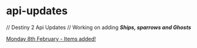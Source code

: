# api-updates

// Destiny 2 Api Updates
// Working on adding ***Ships, sparrows and Ghosts***

[Monday 8th February - Items added!](https://github.com/spoofbtw/api-updates/blob/d695f334dd5a909d2ca0085139c76b5b388b24db/Monday%208th%20February%202021.md)
